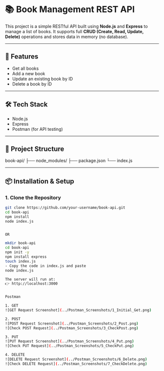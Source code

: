 # 📚 Book Management REST API

This project is a simple RESTful API built using **Node.js** and **Express** to manage a list of books. It supports full **CRUD (Create, Read, Update, Delete)** operations and stores data in memory (no database).

---

## 🚀 Features

- Get all books
- Add a new book
- Update an existing book by ID
- Delete a book by ID

---

## 🛠️ Tech Stack

- Node.js
- Express
- Postman (for API testing)

---

## 📁 Project Structure

book-api/
├── node_modules/
├── package.json
└── index.js

---

## 📦 Installation & Setup

### 1. Clone the Repository

```bash
git clone https://github.com/your-username/book-api.git
cd book-api
npm install
node index.js


OR

mkdir book-api
cd book-api
npm init -y
npm install express
touch index.js
- Copy the code in index.js and paste
node index.js

The server will run at:
👉 http://localhost:3000


Postman

1. GET
![GET Request Screenshot](../Postman_Screenshots/1_Initial_Get.png)

2. POST
![POST Request Screenshot](../Postman_Screenshots/2_Post.png)
![Check POST Request](../Postman_Screenshots/3_CheckPost.png)

3. PUT
![PUT Request Screenshot](../Postman_Screenshots/4_Put.png)
![Check PUT Request](../Postman_Screenshots/5_CheckPut.png)

4. DELETE
![DELETE Request Screenshot](../Postman_Screenshots/6_Delete.png)
![Check DELETE Request](../Postman_Screenshots/7_CheckDelete.png)
```
